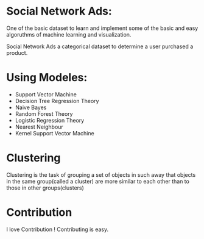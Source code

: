 # Social Network Ads:
One of the basic dataset to learn and implement some  of the basic and easy algoruthms of machine learning and visualization.

Social Network Ads a categorical dataset to determine a user purchased a product.


# Using Modeles:
- Support Vector Machine 
- Decision Tree Regression Theory
- Naive Bayes
- Random Forest Theory
- Logistic Regression Theory
- Nearest Neighbour
- Kernel Support Vector Machine

# Clustering
Clustering is the task of grouping a set of objects in such away that objects in the same group(called a cluster)
are more similar to each other than to those in other groups(clusters)

# Contribution
I love Contribution ! Contributing is easy.
